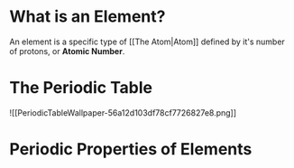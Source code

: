 # What is an Element?
An element is a specific type of [[The Atom|Atom]] defined by it's number of protons, or **Atomic Number**. 

# The Periodic Table
![[PeriodicTableWallpaper-56a12d103df78cf7726827e8.png]]

# Periodic Properties of Elements
